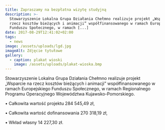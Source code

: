 ```yaml
---
title: Zapraszamy na bezpłatna wizytę studyjną
description: >-
  Stowarzyszenie Lokalna Grupa Działania Chełmno realizuje projekt „Wsparcie na
  rzecz kosztów bieżących i animacji” współfinansowanego w ramach Europejskiego
  Funduszu Społecznego, w ramach [...]
date: 2017-08-29T12:41:02+02:00
tags:
  - news
image: /assets/uploads/lgd.jpg
imageAlt: Zdjęcie tytułowe
gallery:
  - caption: plakat wioski
    image: /assets/uploads/plakat-wioska.bmp
---
```

Stowarzyszenie Lokalna Grupa Działania Chełmno realizuje projekt „Wsparcie na rzecz kosztów bieżących i animacji” współfinansowanego w ramach Europejskiego Funduszu Społecznego, w ramach Regionalnego Programu Operacyjnego Województwa Kujawsko-Pomorskiego.



• Całkowita wartość projektu 284 545,49 zł,



• Całkowita wartość dofinansowania 270 318,19 zł,



• Wkład własny 14 227,30 zł.
